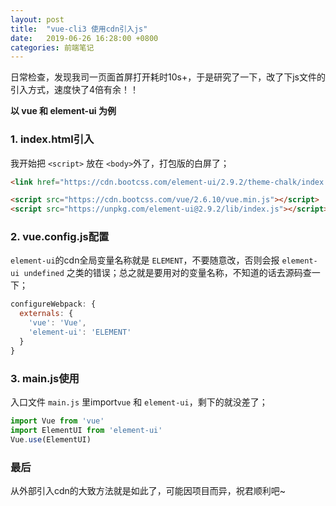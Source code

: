 ```yaml
---
layout: post
title:  "vue-cli3 使用cdn引入js"
date:   2019-06-26 16:28:00 +0800
categories: 前端笔记
---
```



日常检查，发现我司一页面首屏打开耗时10s+，于是研究了一下，改了下js文件的引入方式，速度快了4倍有余！！


**以 vue 和 element-ui 为例**

### 1. index.html引入
我开始把 `<script>` 放在 `<body>`外了，打包版的白屏了；
```html
<link href="https://cdn.bootcss.com/element-ui/2.9.2/theme-chalk/index.css" rel="stylesheet">

<script src="https://cdn.bootcss.com/vue/2.6.10/vue.min.js"></script>
<script src="https://unpkg.com/element-ui@2.9.2/lib/index.js"></script>
```


### 2. vue.config.js配置
`element-ui`的cdn全局变量名称就是 `ELEMENT`，不要随意改，否则会报 `element-ui undefined` 之类的错误；总之就是要用对的变量名称，不知道的话去源码查一下；
```js
configureWebpack: {
  externals: {
    'vue': 'Vue',
    'element-ui': 'ELEMENT'
  }
}
```

### 3. main.js使用
入口文件 `main.js` 里import`vue` 和 `element-ui`，剩下的就没差了；
```js
import Vue from 'vue'
import ElementUI from 'element-ui'
Vue.use(ElementUI)
```

### 最后
从外部引入cdn的大致方法就是如此了，可能因项目而异，祝君顺利吧~
